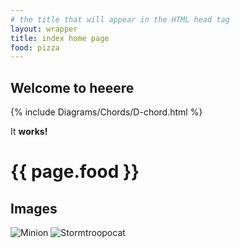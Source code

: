 ```yaml
---
# the title that will appear in the HTML head tag
layout: wrapper
title: index home page
food: pizza
---
```


## Welcome to heeere


{% include Diagrams/Chords/D-chord.html %}


<div class="bacon" markdown="1">
  
It **works!**
  
</div>

<h1>{{ page.food }}</h1>

## Images

![Minion](https://octodex.github.com/images/minion.png)
![Stormtroopocat](https://octodex.github.com/images/stormtroopocat.jpg "The Stormtroopocat")




